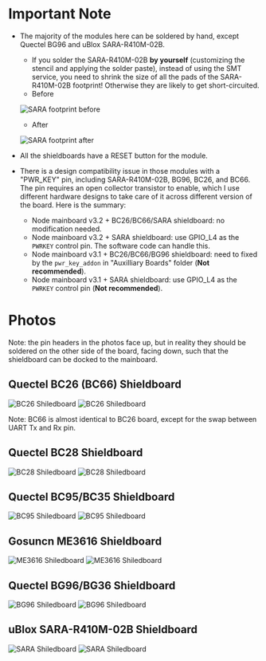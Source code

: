 # Important Note

- The majority of the modules here can be soldered by hand, except Quectel BG96 and uBlox SARA-R410M-02B.
  - If you solder the SARA-R410M-02B **by yourself** (customizing the stencil and applying the solder paste), instead of using the SMT service, you need to shrink the size of all the pads of the SARA-R410M-02B footprint! Otherwise they are likely to get short-circuited.
  - Before
  
  ![SARA footprint before](../../../assets/sara_pad_size_before.png)
  - After
  
  ![SARA footprint after](../../../assets/sara_pad_size_after.png)
  
- All the shieldboards have a RESET button for the module.
- There is a design compatibility issue in those modules with a "PWR_KEY" pin, including SARA-R410M-02B, BG96, BC26, and BC66. The pin requires an open collector transistor to enable, which I use different hardware designs to take care of it across different version of the board. Here is the summary:
  - Node mainboard v3.2 + BC26/BC66/SARA shieldboard: no modification needed.
  - Node mainboard v3.2 + SARA shieldboard: use GPIO_L4 as the `PWRKEY` control pin. The software code can handle this.
  - Node mainboard v3.1 + BC26/BC66/BG96 shieldboard: need to fixed by the `pwr_key_addon` in "Auxilliary Boards" folder (**Not recommended**).
  - Node mainboard v3.1 + SARA shieldboard: use GPIO_L4 as the `PWRKEY` control pin (**Not recommended**).

# Photos

Note: the pin headers in the photos face up, but in reality they should be soldered on the other side of the board, facing down, such that the shieldboard can be docked to the mainboard.

## Quectel BC26 (BC66) Shieldboard

![BC26 Shiledboard](../../../assets/bc26_bc66_module_board.png)
![BC26 Shiledboard](../../../assets/bc26_bc66_module_board_B.png)

Note: BC66 is almost identical to BC26 board, except for the swap between UART Tx and Rx pin.

## Quectel BC28 Shieldboard

![BC28 Shiledboard](../../../assets/bc28_module_board.png)
![BC28 Shiledboard](../../../assets/bc28_module_board_B.png)

## Quectel BC95/BC35 Shieldboard

![BC95 Shiledboard](../../../assets/bc95_bc35_module_board.png)
![BC95 Shiledboard](../../../assets/bc95_bc35_module_board_B.png)

## Gosuncn ME3616 Shieldboard

![ME3616 Shiledboard](../../../assets/me3616_module_board.png)
![ME3616 Shiledboard](../../../assets/me3616_module_board_B.png)

## Quectel BG96/BG36 Shieldboard

![BG96 Shiledboard](../../../assets/bg96_module_board.png)
![BG96 Shiledboard](../../../assets/bg96_module_board_B.png)

## uBlox SARA-R410M-02B Shieldboard

![SARA Shiledboard](../../../assets/sara_r410m_02b_module_board_v2.0.png)
![SARA Shiledboard](../../../assets/sara_r410m_02b_module_board_v2.0_B.png)
